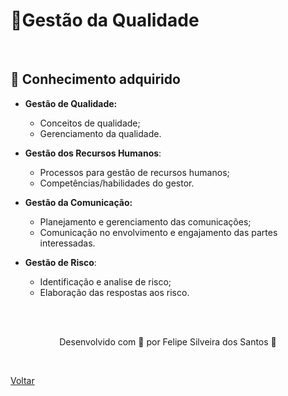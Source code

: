 <h1>💯Gestão da Qualidade </h1>

<br>

<h2> 🧠 Conhecimento adquirido </h2>

- **Gestão de Qualidade:**
  - Conceitos de qualidade;
  - Gerenciamento da qualidade.

- **Gestão dos Recursos Humanos**:
  - Processos para gestão de recursos humanos;
  - Competências/habilidades do gestor.

- **Gestão da Comunicação:**
  - Planejamento e gerenciamento das comunicações;
  - Comunicação no envolvimento e engajamento das partes interessadas.

- **Gestão de Risco**:
  - Identificação e analise de risco;
  - Elaboração das respostas aos risco.


<br><br>

<p align="center"> Desenvolvido com 💜 por Felipe Silveira dos Santos 👋 <p>

<br>

<a href="./README.md">Voltar</a>
